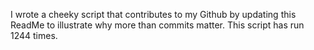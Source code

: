 I wrote a cheeky script that contributes to my Github by updating this ReadMe to illustrate why more than commits matter. This script has run 1244 times.